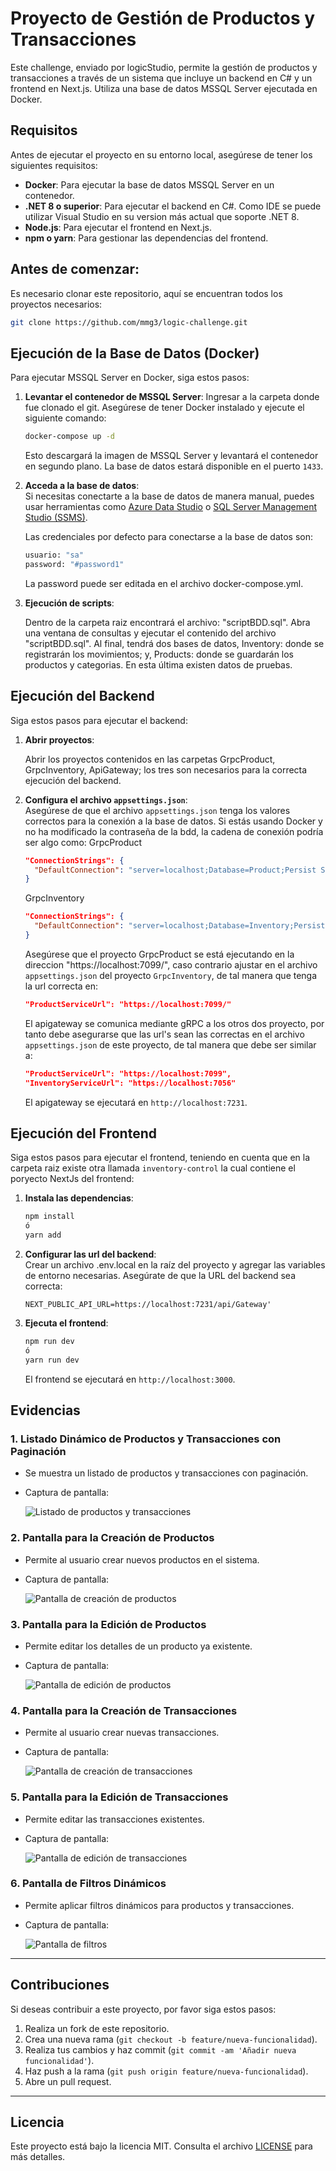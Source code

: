 # Proyecto de Gestión de Productos y Transacciones

Este challenge, enviado por logicStudio, permite la gestión de productos y transacciones a través de un sistema que incluye un backend en C# y un frontend en Next.js. Utiliza una base de datos MSSQL Server ejecutada en Docker.

## Requisitos

Antes de ejecutar el proyecto en su entorno local, asegúrese de tener los siguientes requisitos:

- **Docker**: Para ejecutar la base de datos MSSQL Server en un contenedor.
- **.NET 8 o superior**: Para ejecutar el backend en C#. Como IDE se puede utilizar Visual Studio en su version más actual que soporte .NET 8.
- **Node.js**: Para ejecutar el frontend en Next.js.
- **npm o yarn**: Para gestionar las dependencias del frontend.

## Antes de comenzar:

Es necesario clonar este repositorio, aquí se encuentran todos los proyectos necesarios:
```bash
git clone https://github.com/mmg3/logic-challenge.git
```

## Ejecución de la Base de Datos (Docker)

Para ejecutar MSSQL Server en Docker, siga estos pasos:

1. **Levantar el contenedor de MSSQL Server**:
   Ingresar a la carpeta donde fue clonado el git.
   Asegúrese de tener Docker instalado y ejecute el siguiente comando:
    ```bash
    docker-compose up -d
    ```

   Esto descargará la imagen de MSSQL Server y levantará el contenedor en segundo plano. La base de datos estará disponible en el puerto `1433`.

3. **Acceda a la base de datos**:  
   Si necesitas conectarte a la base de datos de manera manual, puedes usar herramientas como [Azure Data Studio](https://aka.ms/azuredatastudio) o [SQL Server Management Studio (SSMS)](https://aka.ms/ssms).

   Las credenciales por defecto para conectarse a la base de datos son:
   ```bash
   usuario: "sa"
   password: "#password1"
    ```

   La password puede ser editada en el archivo docker-compose.yml.

4. **Ejecución de scripts**:

   Dentro de la carpeta raiz encontrará el archivo: "scriptBDD.sql".
   Abra una ventana de consultas y ejecutar el contenido del archivo "scriptBDD.sql".
   Al final, tendrá dos bases de datos, Inventory: donde se registrarán los movimientos; y, Products: donde se guardarán los productos y categorias. En esta última existen datos de pruebas.

   
## Ejecución del Backend

Siga estos pasos para ejecutar el backend:

1. **Abrir proyectos**:

    Abrir los proyectos contenidos en las carpetas GrpcProduct, GrpcInventory, ApiGateway; los tres son necesarios para la correcta ejecución del backend.

2. **Configura el archivo `appsettings.json`**:  
   Asegúrese de que el archivo `appsettings.json` tenga los valores correctos para la conexión a la base de datos. Si estás usando Docker y no ha modificado la contraseña de la bdd, la cadena de conexión podría ser algo como:
   GrpcProduct
    ```json
    "ConnectionStrings": {
      "DefaultConnection": "server=localhost;Database=Product;Persist Security Info=False;User ID=sa;Password=#password1;TrustServerCertificate=true;MultipleActiveResultSets=true"
    }
    ```
    
   GrpcInventory
    ```json
    "ConnectionStrings": {
      "DefaultConnection": "server=localhost;Database=Inventory;Persist Security Info=False;User ID=sa;Password=#password1;TrustServerCertificate=true;MultipleActiveResultSets=true"
    }
    ```

   Asegúrese que el proyecto GrpcProduct se está ejecutando en la direccion "https://localhost:7099/", caso contrario ajustar en el archivo `appsettings.json` del proyecto `GrpcInventory`, de tal manera que tenga la url correcta en:
   
    ```json
    "ProductServiceUrl": "https://localhost:7099/"
    ```

   El apigateway se comunica mediante gRPC a los otros dos proyecto, por tanto debe asegurarse que las url's sean las correctas en el archivo `appsettings.json` de este proyecto, de tal manera que debe ser similar a:

    ```json
    "ProductServiceUrl": "https://localhost:7099",
    "InventoryServiceUrl": "https://localhost:7056"
    ```
    
   El apigateway se ejecutará en `http://localhost:7231`.

## Ejecución del Frontend

Siga estos pasos para ejecutar el frontend, teniendo en cuenta que en la carpeta raiz existe otra llamada `inventory-control` la cual contiene el poryecto NextJs del frontend:

1. **Instala las dependencias**:
    ```bash
    npm install
    ó
    yarn add
    ```

2. **Configurar las url del backend**:  
   Crear un archivo .env.local en la raíz del proyecto y agregar las variables de entorno necesarias. Asegúrate de que la URL del backend sea correcta:
    ```env
    NEXT_PUBLIC_API_URL=https://localhost:7231/api/Gateway'
    ```

4. **Ejecuta el frontend**:
    ```bash
    npm run dev
    ó
    yarn run dev
    ```

   El frontend se ejecutará en `http://localhost:3000`.


## Evidencias

### 1. **Listado Dinámico de Productos y Transacciones con Paginación**
   - Se muestra un listado de productos y transacciones con paginación.
   - Captura de pantalla:

     ![Listado de productos y transacciones](./capturas/listado.png)

### 2. **Pantalla para la Creación de Productos**
   - Permite al usuario crear nuevos productos en el sistema.
   - Captura de pantalla:

     ![Pantalla de creación de productos](./capturas/crear_producto.png)

### 3. **Pantalla para la Edición de Productos**
   - Permite editar los detalles de un producto ya existente.
   - Captura de pantalla:

     ![Pantalla de edición de productos](./capturas/editar_producto.png)

### 4. **Pantalla para la Creación de Transacciones**
   - Permite al usuario crear nuevas transacciones.
   - Captura de pantalla:

     ![Pantalla de creación de transacciones](./capturas/crear_transaccion.png)

### 5. **Pantalla para la Edición de Transacciones**
   - Permite editar las transacciones existentes.
   - Captura de pantalla:

     ![Pantalla de edición de transacciones](./capturas/editar_transaccion.png)

### 6. **Pantalla de Filtros Dinámicos**
   - Permite aplicar filtros dinámicos para productos y transacciones.
   - Captura de pantalla:

     ![Pantalla de filtros](./capturas/filtros.png)

---

## Contribuciones

Si deseas contribuir a este proyecto, por favor siga estos pasos:

1. Realiza un fork de este repositorio.
2. Crea una nueva rama (`git checkout -b feature/nueva-funcionalidad`).
3. Realiza tus cambios y haz commit (`git commit -am 'Añadir nueva funcionalidad'`).
4. Haz push a la rama (`git push origin feature/nueva-funcionalidad`).
5. Abre un pull request.

---

## Licencia

Este proyecto está bajo la licencia MIT. Consulta el archivo [LICENSE](./LICENSE) para más detalles.
